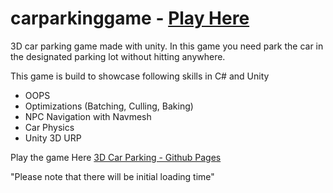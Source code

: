 # carparkinggame  - [Play Here](https://anil131998.github.io/carparkinggame/)
3D car parking game made with unity.
In this game you need park the car in the designated parking lot without hitting anywhere. 

This game is build to showcase following skills in C# and Unity
* OOPS
* Optimizations (Batching, Culling, Baking)
* NPC Navigation with Navmesh
* Car Physics
* Unity 3D URP

Play the game Here
[3D Car Parking - Github Pages](https://anil131998.github.io/carparkinggame/)

"Please note that there will be initial loading time"
